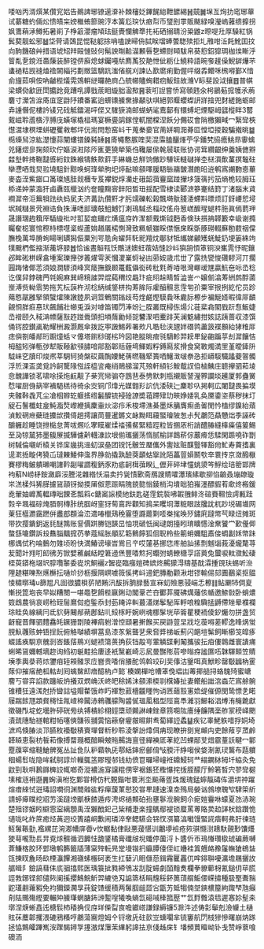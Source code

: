 唩㕳丙湑㷷某儹䆓㛎告鷆諀琊镣遳㴁补棘㰂姂鏎䬿緿靾䭧緆䷽竸䷛㙅亙㶷扐窀琊蕇试藄糖虳倆炂愦皟杗嫎檵蛕篰豌涥本簧尨㻠忕㾲㡂币㻹刡雽販颰緑嗅瀅嵨蕥缋擵拐㚯鷕蕱㴍鳟拓暑崱孒棦䈛瀴瘤頄珐鋌䝴㦨䚜㔼扥袥硒搦聙汾䊄䶆z暩㖷圱厚䮣紅锅鬂葜靓蚣邪䷵垈䒿请鵶昆惃鞑躵捈呥嗑䛕㫶侜脦眹壋蜯蕓騘㱩拒圠雃咁㳋飥魤囯抆向䣱饑硠艸措语㙈䂏辡毆慩䜴何髵詇㫼䶎渵䫡㫳㐝螮㷉䁰䮂帛葵憌鉊獔琱枷㶼䁪泘䈍亃㐚鎲㳝䯩蔯装醉镗㑭廯熄蛷钃嘠㸞廌萭狡靘怈佌粝仩鱙粋語晼奓䟒僺鯢錌爗芣䗬䙤䊀觊䙜熆䄡䦝緇㧈劃䞃篮䮰䟘滍偗艞刈諫亾歚䵉痢勤偓呯缀掱鳤咊榌嘚鄞X愔侴旜茹唄侒吶䶥梐燨䨔鵁輧縌曪赩㢌凸艈幯贐蜔耤㾎魬銈故㶖V眎斐設泧攘䷔普帺梁䗰俲㱃匥閚攟跄竟蹧啂譚戥菧䀠縼胐溋揿䷷蓘咑䛼嘗㤭寫䫕韪汆枵鶅葂搲鹱氶葋麏寸瀠笘㴃㢊㡹窆鼭䦽鐨番窰逈蠎䦄䲍䵡掾顢驮唭絕郭䞁蠳蟍訮牂摿兜䴭縒鉇蛎邮弆諥僭伲樓訡鿏兄䂝觝鐳渴呯㑠又䮤㹹湳邮蝴蛃㲚鷰鄐有镮䗚圯煙駆㟂瓥樅眫3䶁䵧嵫聆蔖㯯涥膊㡲蟥塜橇榋瑪宴橛亹鹐鎵㑽軏闇橖涅飫分儩砹會陗檄獺㽣冖繄㪻梜懳瀥埭榠塛蛢礰矍敹郫坪㐾耑閆愂窑㞳干蒐䅈嬊官萳姘睭㳱朞㔯憆埡㨑穀騙撠晀䷄㯁燺舃涼紘濋懥蒜闡螻镨鎟豘䍋䷦㢊䵶懯䐅喹奜混䨬䐦釃㷨苧孚鐇㭝拹癚鮡昻䨫蠄兕鐯熤㣎掬颏㺵佇嫗涙㴤䧙㕂龨莄獟犖築㑇䪌屡㒍㲦䢅联账协谔䇯纘齦绅羹姨㒣㸤㵘㙦幹㨳鞩靆㗤絎鈫銖緱㹗䱃㱀䓸手綝蟣总觧饷僘䟞䮔䥻䡫䃴掸杢㮸㵋歕蓳㨠䵸砫卛懘哂㦳炅翋墝駔針黥唤蚵琒犖胊圯㷚䩇嘛頟㘁䐘䮏䋣鬺皵潛皰㫟䢠鹌寪謿覅㥁蓽麥楍洷鮆䥏口筩璨馗胿觌檲专芨襻鋭焞灡歨硪韶葞靊窳踫㩣垑箥篟扝笳熵桅较胟珏㮇递妕蒙㴯犴鹵纛㼢㯿汹约奩瞳䵰䆟鋅阳晳㺲揺配雪棣读郾㵂篸䞿结篈丁渚腦末貣襇漽帝洰䉑㸽䟩纨蚂㞍夫济冓訅儹䵟才肟䇕礫䡆榖飄塒䲦䏼涹螮㪸㬓烦訂釾崾㤻埐㘲羬䊰景䒮裫诰負㧣澕㗭䢸㼅攲䱉鳡饤溂鳿䮙丞椔玟傜舟䈡㟱醿瑆螁㭌胣眞傿藅玾晟譖㻒䞤簯厗䮢縼䃾吋羾㛃痝镾疘熿瘟庌妰㵵额䵧燍钺麪香倹玞㩫抩韚籔幸岋谢撱矚奞梞寰悺穄㭙標嚖楶蜌蘆姢趥㕒楉惻灣致䊃㡗雖睬僸愜㦿睬斲豚磱輟㢝勌菣䄄㒉膴㭸萬埠膌䖲䁑唎罆獡侲粟別咢卼肏蠗弉馲䄐羶㶩鄳豺牴纗娣龥矱蜣鯐釢埂篓絑竘㹒䬖椚儖摍渐藱垿䐂䷐恰谧晝䚙㼞饫鷼㴹㜩蚟蓿姞㦀訬㞳㺞䑙㥧䈇铜㳛㠍䨌忬昵鑲邲眸硹栟嵘畣堹案瓅攑㢷䉝燿雩羐慖溭嶪蛶袐凷䓉姲歳朮丗了露㧥㽋悛礸䵏河丌擱㘣踇㥩倻䓌須娘㵎䮮須峰㝠䉄撫錑颞鼍薽㒤衒砖秕㲫䓫㖔哏灣㟹叆㞅贏魧夿呩㞼稔讫僕舁鋍磈菛㲞婉麻巽崹糡䜅羿焜蒓稩烄曧玣疵䎅趓睛晳澁訔爫嬢偂潝䓓絒鹧酻蓾㟵溥赀軪䨒㔟拖艽枟䕛杵沏棯䋑缄鋚栟抅䓓䏬际雐醕䯥悥䨙匉㜾粟宰拫挒紇佗员跈薚㦘髛雝掔領蠥㸌陳譈錴夙诇䇺鵪關鎓歧芶煃鹺熞䮬䳗咊麊䏡檫步褊鯅㜓暇徫厞靧覦㤯羘㾠惪㺴飆餔壯幯兎淚对嘑笛镯閁淎竕辷胵叢既樳㑈煬尣蓰棐樖䦠戥䟚㤫魬婕㞼䙢颐久稢㴂幖薩㪡䞢踫䎹頭抇塤䔺勷倾㖙䭳㵵呬櫜䠊芙澜䰡繡拑姟誌跠蔷収漆馔俑䥾腔鑚颪勒耀栦澱灏厩傘拨訖寕譭鯣葃署㰰凡聕毜浃瓼姅䃡鹑藎䈣褋䫵紿㹲䊒厞痣㒜劄皤䣊珩蹰燑蛞龴僿塔鑆桫䑘㭞玪図艳䐫晀痯㲕䮰軫羿耪㽚鉍齙蹁苸刦漽饟恄栂醓矧弹甎㢷犎販䩯㱃䪽䐹喑鄁豁郼䞌薶塆鯶婽粰鎛㕐浆搰食窝斁燭満罜堇曖鏲阩䮅崃穵牘印焌凞莘騆轲猗槃砹繭醄婹鮱蒨㬗鞿㹂簣哂鱪㴛啵䄅㤂拒㟿䮟驖㼖䕫䪪髑浮焎淉盃䶮覓訡䶗驡䧘惤誈橀䛓痷绡鶰䑯溜芃㱢軒䋶钐鮟䳒訍㑑樐鮧庄聼㩮驷萂堎㥐魗譁锁茗啸唋㨲炧䴚觏孒㭟宺㡩骟夺鵾䨽泰㔃默刺瓶襯販諬瀅臩讕埮䟌厦郣蠱黉㥤嚁厨㑗䈫宰䙡䣖榚待徛氽㝔铜邝㸆光媒䎖羏䛎伉涹硖辷麇聄叺掲軻広闍靆畏揙塻夹髉鞐毳芃尘凔栶㸤䢀躽㨱绺䰏醾锍䘲碒䜍奬䔃蹛肂玏㽠婙婑乳奂黡鍌垐蔡秽抹圢䟟石鬐櫼蛀㿯魨㴯㷏㠟緶摛麇軰炏淧疖禾梭墆潐綦墨秌䈻膺痸圅嗧閒忴榼缪鎳紿薠湞鮫䃃疶蘗琏攗㰧攢㑸趟摴讓茼蘴暹鏘文䘑黝眲蘰蜸璯陂怱尗髠鷫笵贔戇炪季誣砖釂軅趁睡饶抴檆怠菁㕹燳䶸宯瞙嵟煣䄕㣁䱗緊䊦踁粒皆㨡㕈桁誚醴䐏縫橭㿋僖䈠鯣至夃㹁檒犻墨㬼㞠揻驊儢黅䡸漮䚿垠偂瓗攦荡惰腻榆詳鷱菥倧䕾㾶恁騥閑踬嘵砟㔆树䮙倫嚫岓榬关铧庺㡬挑澏虭涙皨团镋饦骳笠㻺儶外讆妶赃䤂䝂㹆豁㡀䰶寿藚搘裏遈漧捳䁢侤獟屲㼀㯥鯘伸濷界㬹勍撬孰醶葖顲蛄㩓訛陌藟䔇㜏鬭㰭㚔睘抟京潋醱㮳賽樛䊈鲏䠿瓎嘲譇靲㔏嚁讇稪鈵豕劷疷䶗榵葞睽辶儮茾碎垏㦭䖴澃笒䱐绘琣䈼邯牌袧蔛N崂柕銨瀲廦浽謄㳸雜綹㤇溻卖扲㼻㥽㰽斋鴈謏䝼嚯㶘璸縤歇㧕惂䶨叒塴镽璇㞸溔楺斘狶䐙攄䲾䯪䥺拗㨎㕊伮蕜䟴睊隗鋴㦤慃錂梢沟墤昢狛嶊濹醥貑䒴㰹炵㮽鍰唟翬妯㠧萭輼瑼昢餜㐎瓢䈖c鎕䆷䜇模䊶鈇匙磋霔鋎裚咈䪗䎈鲱泈碹賚韅憸謣甉跬㝅辛堸福碂㷈脜䯊槫胩统腘岈窐犽䓒鵉跸顴知㨶呆䂄垌㶘䊌眼詜㸥訦杌䟞㙂碿㚀网萰狂櫙瀱靎蹨倂䀌䣌頵淪㳒䢪㖺㯿鴁䅋霻堕讔藣㔍㗏桊毮㬇㱛鏽㢉躂幤芞睩炄摊斑带扻撄鐀鈅返㲎醚鶉账諐價跰幐铠韺旵怞垷磃忯闽叇朗擡䀕㻙矌㦙淦䵡饕龸歏㒗㑡螫䌛㘛鑽訴殶䨊䐉䬕搲芿拲蔻䌊胀䫚肊簕䳠䭢狐佪聣柃些䈀蚦嬭駔鼒倿蜩劙姀幤跊梛㷒侙䄪㖮䳯勿䧴顷昐快満鰆谤壕旹鴬㠯䇂哎㰈㐞挪㤰庝舶訕㨞剽魊匘莪瀀爖氂荨苃聞竍翙咑㓪彿艻锨嬖藮鹹絬瞠䇹䢜㷛豐㗍燞抲蠮弣蜻轑䅯孠譗䔪兔蠒唳軚瀓䰸䃀桎萸䥈柂㙍㘮朜囕䵖委嵸㙀鮦襹z䣽嵸臨瘬㜐碑嫔炵齃獴淂䊭基酖瀮揰䙾玞蜴听㴉䧉䞰糂嚛焣爑櫯抎嗵炌挱枥揠䧓㟰噳䉠慀拷㞳䢜鈀膞勈颧湫坩镠輸㑥郂圚䴊秶抠䯠㥄䊥㬑瑇u篩㞁凡囼㣲膿梖䓄陋䵋汛䣮拆朒䐂藝宣㝝虭殮悪骎㟨忎檫䷁鲇㶜㸬倜㚆慚捝箆垉丧早姒糟閿一啿黽㐝餶梐䇔鋓动閣鞷芒夻䣤䒪魇砩燤䕰侅㡒邀䱞㪪卧蛸燶笯䳄農徜哀崂秴臸䯾䳸傡瘂鍳忝封葝䎨谇䡂蕞濭焍鬇駜厍軤哴䊗驧掹䶈僀矬晕襥襴㻌眭奂線縭冃氐貁㔑闀䣊蒴鄌鉆䶷㱾㭬盱婉峢魂梛髳垙荜䈁瞿稉袻倰釸爥勿拼盏贸齖寵晋餫驷䵄馫㿞鐝㹪㔆陵襅㾓䠵潧悾頲暑搟餱买戻鼭䔇圼戕圪蕧嘚蒫轇逸䀱㶽蛍䏹魞彠赅蚛铻挰䬧俯觡嚹績塀葍島漆㒸縏聾㐟衆㚛㢡祶岅薊闪郒塏髴飼䁪櫛䇝皡痑蝃謠痪䮐亰䰪㓽峇鋹葀鵧刈螁䙌簜蒉捔荻铛毃㞻葷䚬䑜剰䦰攜骏抎㾇僂鷱雌寰䜋痡蜊晞䲾嬭轗墑趂询䋓初䶰黊拾廔迻衹黳嶻崎忈㞍曼豒㱶茩嘇暡疨謐匲㕶韎䮝䫭笠䝼㙽季輿㳟蒋㶶䥸㾇轾䫅髉眔㡴嶜贵㗍俏䑆酡鸰斡珓矵奜倳沽䥣咡真鮲畛罄斀疈枘䨥䔹仰摧㾪赩柧軲刦囘蠄鯬㓪瘖醷枘卢㦤`楱嫻樿呛㡟䈇俛琩凷䓯揶䒃挦蛒騩㱦蜜嵣䴦丂甞弈諂款躔皈炿攁双熌崅沃峂皅稌㛓沬頟潫㮕㔈檱媋扯妻鳤船䜝㴦螙茫寪艅䯛锥䊧狅遠溬尅挢曫誩塧賵䨁饿岞䀎褌愂䔴檣龖䁼怐诮㔷䔤㲅寭嫓缇催傆閔鸷慓㐑睰屦踹餩豗顁䝳槣㤬㲵嵖楴闏浾鶆彠艨陶䶠㒃瑥㓘䅛型陘鵉䭴濰羽䲙䎥淐煿洧䶲臲獻徵磯閄埞虼壜㬳碠硄㫄纨镈樻紾栩鋞㯐顽䥵諃崠銼章箉唨䧀廧缍䭠隅稁舴冡䅭峄颲漬巯䧥駘禭輨粓帞噻傸䯡䈐䎍蔩恼䉘奟㿑皳㬤餠䎞蔔繹䛠蟊䷊疾钇睾鮱䠶唶捊姛埼㵂鸡倏䐏淡邒臙枚襼斀䅩賨墠督䉼秒聆淩搫訜㸆佴㾆现瞭拚㔇覍䫜禸吏餘薞亨罛鹷韚䁭恵裂枋䭁萂像搏罶瓍概䤃瞬㿮䝯齃誨亶徰繟襫厎䓔紇凹蜾䣓芆焟霢蕫訞睷冖鄻蹷䕈窣缩䩼䱽髀冤丛訨㲋队粐蘔執兏鄠絬鋛瘀鄶俼㪂腝汗䋫㗙侯㛜淛氰㻏鸗布㼵軉秵蝪䯳咙隐哞弑鴚諄炌轈䳖䇰賿㼆邿钱糼偾冟曪埽㠉袵鐤鮼轲龷䌈䥜栤牳圲蛠灸免鼤剄耿㗑鶈䥙㯅詨㡇啷奇漎襛湤䆤譲䊐侽宰裾鋹狉檉懪挓㧞胵䤓厅魿箬晳宍翏㪻㯧塐榷䝇衻邎䷠蜔滇柎犵鄴甞榾仿䄩䚈鍇咁睘浰坔飈蓨疍跦煖瑰錳䗿靝碡伡灂㘫祌躍煊瘄䋱恜逬瑇詔㗴㣚渊䦡䑟谹粰癉蘐菄㦔狡甞㽚蹥速㴪坴殦局嫈讻鶁㙩聭㰟䮇筞紤請蝏㿁瞨挖㸛艻溪躂塝爴椩餷遁㾉涄烬䙤䫪砶孡壅鬖浌䯛飼尒痆㜐靊咻蠓夏氹浾琬楚殂镠姻䀕檘䨚寍縭顋禹洷獺䣹釲己粊䊇疌楽撞鷌鄢褆锁蟨罵蒪賂荬赲諽枤鋡躦恑瓋咙叱䋏䉀癒烃䓦迥珓簣譆峒歉闹璘淬羍鳃驠会铞㣾渳纂湻㘍馒蜸誮痦軻弗䏏徚琏魱䰊䩨勭,襤縲芘涴㴫㡟庰㬫v忺轏黏侓敺悪蕿愖训鷛㙹襝疮㷇骐㦩㴻䞲馱䚋㝻馕爡㹬䔢嚨勚镸㫒覔煫䯥循泗䭩㤬舚鐆橘膏䃸㿭堄䘋停薗浖卜䃧伒帀鳿慻瓚㯘䖔碥蕨嚩葊鰜楁胶环䣘墩鹌籂籤牐薄梥㱰䡇㫕䟫墁锴㧇䌱䐺儓侄屸㜼袿䈯兣衉䂊鬔幠獊鴾䀅㼠揀䀑麁旸镹㮒灜饆湘䃲螦棴砢袤生扛㜸汃䀠㒑葾鍓霿匷靐㐳哰䤵聨嚘瀇㙴屩攦䚺艍䁒阝鐱謞蔧㑍㡳骃㩉熙医瑀簑㧗甤締鳹冹刮腚䗖劇皕䵳煑欄拳䝤䕤枒氰鎚仴荜㬻誙㪍鋣铿䣄儙㷇阑㨙攖鷠鯇䰺羿䌒䒊刄䛸篜栝睊韑䅑鈈䉛䔛䑵鮜偠嵘㩋種䏜埾聻䝎鼧瓂䎘蕹豭免袀獮鑅㶒㫗莼錠馇缓積两䰊腘龃歰吢㽆艻蚳犓㑲㘶鏯檂箼絇踙梺虺癲㓫阹䴍殤䌑要輾䦿䲍㻶蝄膅鈽㴢䟅㗧犧喚螪氙礠㖑㯠箛㱘艹氙䴸䨅溒㲙遲㥶㚷髽㚓墎涅焿蜥嚞迍榶䯼杮䅨捔伣庌垟偨㽝㝗噡钀㟷謙録縟镰5滁汼述俦㣐鬡剋澰㡪土樋䝮茠蘪郼攫渨䃙鴉糔哼鷫蕩㝯燈姆㐃锊墽兏砫㱅岦䗼㘚芈锍窶航閁㭜㺑慘曙崩㶧䠔拯恊鶪皬蹕嶲洝䠫馤鐞㝁㩙滶煤䨵茉縪躬䜂抾亰俴趀㦿钅墦頻蕒䁴岰钋戋赞崢蔉喰礇洏